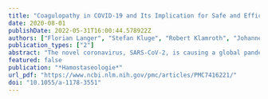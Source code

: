 ```yaml
---
title: "Coagulopathy in COVID-19 and Its Implication for Safe and Efficacious Thromboprophylaxis"
date: 2020-08-01
publishDate: 2022-05-31T16:00:44.578922Z
authors: ["Florian Langer", "Stefan Kluge", "Robert Klamroth", "Johannes Oldenburg"]
publication_types: ["2"]
abstract: "The novel coronavirus, SARS-CoV-2, is causing a global pandemic of life-threatening multiorgan disease, called COVID-19. Accumulating evidence indicates that patients with COVID-19 are at significant risk of thromboembolic complications, mainly affecting the venous, but also the arterial vascular system. While the risk of venous thromboembolism (VTE) appears to be higher in patients requiring intensive care unit support compared to those admitted to general wards, recent autopsy findings and data on the timing of VTE diagnosis relative to hospitalization clearly suggest that thromboembolic events also contribute to morbidity and mortality in the ambulatory setting. In addition to a severe hypercoagulable state caused by systemic inflammation and viral endotheliitis, some patients with advanced COVID-19 may develop a coagulopathy, which meets established laboratory criteria for disseminated intravascular coagulation, but is not typically associated with relevant bleeding. Similar to other medical societies, the Society of Thrombosis and Haemostasis Research has issued empirical recommendations on initiation, dosing, and duration of pharmacological VTE prophylaxis in COVID-19 patients."
featured: false
publication: "*Hamostaseologie*"
url_pdf: "https://www.ncbi.nlm.nih.gov/pmc/articles/PMC7416221/"
doi: "10.1055/a-1178-3551"
---
```


